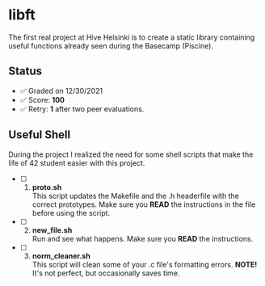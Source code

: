 # libft

The first real project at Hive Helsinki is to create a static library containing useful functions already seen during the Basecamp (Piscine).

## Status

- ✅ Graded on 12/30/2021
- ✅ Score: **100**
- ✅ Retry: **1** after two peer evaluations.

## Useful Shell

During the project I realized the need for some shell scripts that make the life of 42 student easier with this project.

- [ ] 1. **proto.sh**<br>This script updates the Makefile and the .h headerfile with the correct prototypes. Make sure you **READ** the instructions in the file before using the script.

- [ ] 2. **new_file.sh**<br>Run and see what happens. Make sure you **READ** the instructions.

- [ ] 3. **norm_cleaner.sh**<br>This script will clean some of your .c file's formatting errors. **NOTE!** It's not perfect, but occasionally saves time.
